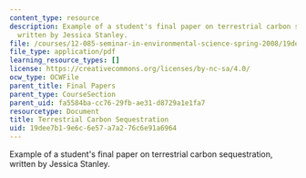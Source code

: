 ```yaml
---
content_type: resource
description: Example of a student's final paper on terrestrial carbon sequestration,
  written by Jessica Stanley.
file: /courses/12-085-seminar-in-environmental-science-spring-2008/19dee7b19e6c6e57a7a276c6e91a6964_stanley.pdf
file_type: application/pdf
learning_resource_types: []
license: https://creativecommons.org/licenses/by-nc-sa/4.0/
ocw_type: OCWFile
parent_title: Final Papers
parent_type: CourseSection
parent_uid: fa5584ba-cc76-29fb-ae31-d8729a1e1fa7
resourcetype: Document
title: Terrestrial Carbon Sequestration
uid: 19dee7b1-9e6c-6e57-a7a2-76c6e91a6964
---
```

Example of a student's final paper on terrestrial carbon sequestration, written by Jessica Stanley.